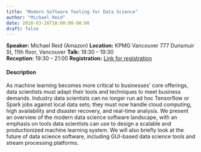 ```yaml
---
title: "Modern Software Tooling for Data Science"
author: "Michael Reid"
date: 2018-03-26T18:00:00-08:00
draft: false
---
```



**Speaker:** Michael Reid (Amazon)
**Location:** KPMG Vancouver 777 Dunsmuir St, 11th floor, Vancouver
**Talk:** 18:30 &ndash; 19:30  
**Reception:** 19:30 &ndash; 21:00
**Registration:** [Link for registration](https://tinyurl.com/y893m8pc)  


#### Description

As machine learning becomes more critical to businesses' core offerings, data
scientists must adapt their tools and techniques to meet business
demands. Industry data scientists can no longer run ad hoc Tensorflow or Spark
jobs against local data sets; they must now handle cloud computing, high
availability and disaster recovery, and real-time analysis. We present an
overview of the modern data science software landscape, with an emphasis on
tools data scientists can use to design a scalable and productionized machine
learning system. We will also briefly look at the future of data science
software, including GUI-based data science tools and stream processing
platforms.